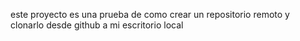 este proyecto es una prueba de como crear un repositorio remoto y clonarlo desde github a mi escritorio local